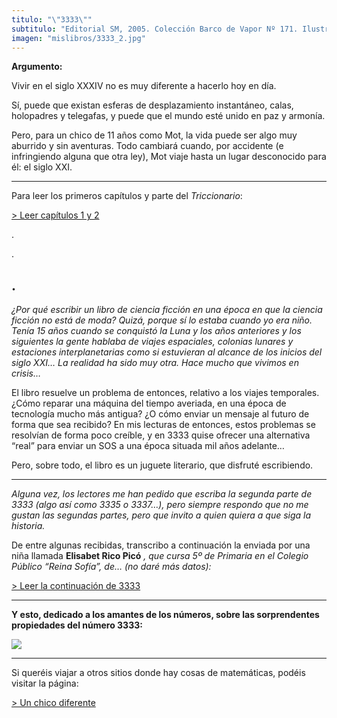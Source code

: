```yaml
---
titulo: "\"3333\""
subtitulo: "Editorial SM, 2005. Colección Barco de Vapor Nº 171. Ilustraciones de *Tesa González*"
imagen: "mislibros/3333_2.jpg"
---
```

 **Argumento:**

Vivir en el siglo XXXIV no es muy diferente a hacerlo hoy en día.

Sí, puede que existan esferas de desplazamiento instantáneo, calas,
holopadres y telegafas, y puede que el mundo esté unido en paz y armonía.

Pero, para un chico de 11 años como Mot, la vida puede ser algo muy aburrido
y sin aventuras. Todo cambiará cuando, por accidente (e infringiendo alguna
que otra ley), Mot viaje hasta un lugar desconocido para él: el siglo XXI.

* * *

Para leer los primeros capítulos y parte del _Triccionario_:

[> Leer capítulos 1 y 2](/ver/paraleer/3333-capitulo)

.

.

## .

_¿Por qué escribir un libro de ciencia ficción en una época en que la ciencia
ficción no está de moda? Quizá, porque sí lo estaba cuando yo era niño. Tenía
15 años cuando se conquistó la Luna y los años anteriores y los siguientes la
gente hablaba de viajes espaciales, colonias lunares y estaciones
interplanetarias como si estuvieran al alcance de los inicios del siglo XXI…
La realidad ha sido muy otra. Hace mucho que vivimos en crisis…_

El libro resuelve un problema de entonces, relativo a los viajes temporales.
¿Cómo reparar una máquina del tiempo averiada, en una época de tecnología
mucho más antigua? ¿O cómo enviar un mensaje al futuro de forma que sea
recibido? En mis lecturas de entonces, estos problemas se resolvían de forma
poco creíble, y en 3333 quise ofrecer una alternativa “real” para enviar un
SOS a una época situada mil años adelante…

Pero, sobre todo, el libro es un juguete literario, que disfruté escribiendo.

* * *

_Alguna vez, los lectores me han pedido que escriba la segunda parte de 3333
(algo así como 3335 o 3337…), pero siempre respondo que no me gustan las
segundas partes, pero que invito a quien quiera a que siga la historia._

De entre algunas recibidas, transcribo a continuación la enviada por una niña
llamada **Elisabet Rico Picó** _, que cursa 5º de Primaria en el Colegio
Público “Reina Sofía”, de… (no daré más datos):_

[> Leer la continuación de 3333](/ver/paraleer/3333-elisabet)

* * *

**Y esto, dedicado a los amantes de los números, sobre las sorprendentes
propiedades del número 3333:**

![](/imagenes/mislibros/chico_3333dos.jpg)

* * *

Si queréis viajar a otros sitios donde hay cosas de matemáticas, podéis
visitar la página:

[> Un chico
diferente](http://www.ricardogomez.com/ver/mislibros/unchicodiferente)


